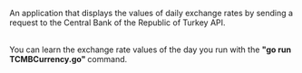 An application that displays the values of daily exchange rates by sending a request to the Central Bank of the Republic of Turkey API.
<br></br>

You can learn the exchange rate values of the day you run with the <strong>"go run TCMBCurrency.go" </strong> command.
